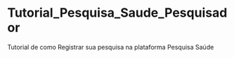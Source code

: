 # Tutorial_Pesquisa_Saude_Pesquisador
Tutorial de como Registrar sua pesquisa na plataforma Pesquisa Saúde
